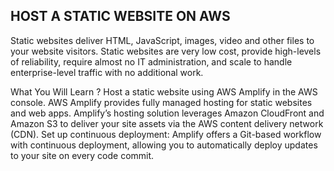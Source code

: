 ## HOST A STATIC WEBSITE ON AWS

Static websites deliver HTML, JavaScript, images, video and other files to your website visitors. Static websites are very low cost, provide high-levels of reliability, require almost no IT administration, and scale to handle enterprise-level traffic with no additional work.

What You Will Learn ?
Host a static website using AWS Amplify in the AWS console. AWS Amplify provides fully managed hosting for static websites and web apps. Amplify’s hosting solution leverages Amazon CloudFront and Amazon S3 to deliver your site assets via the AWS content delivery network (CDN).
Set up continuous deployment: Amplify offers a Git-based workflow with continuous deployment, allowing you to automatically deploy updates to your site on every code commit.
